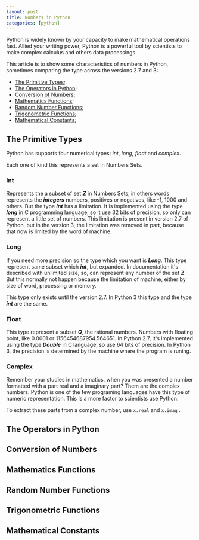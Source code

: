 ```yaml
---
layout: post
title: Numbers in Python
categories: [python]
---
```

Python is widely known by your capacity to make mathematical operations fast. Allied  your writing power, Python is a powerful tool by scientists to make complex calculus and others data processings.

This article is to show some characteristics of numbers in Python, sometimes comparing the type across the versions 2.7 and 3:
- [The Primitive Types](#primitives);
- [The Operators in Python](#operators);
- [Conversion of Numbers](#conversion);
- [Mathematics Functions](#mathematics-functions);
- [Random Number Functions](#random-functions);
- [Trigonometric Functions](#trigonometrics-functions);
- [Mathematical Constants](#mathematics-constants);

## <a id="primitives"></a> The Primitive Types
Python has supports four numerical types: *int*, *long*, *float* and *complex*.

Each one of kind this represents a set in Numbers Sets.

### Int 

Represents the a subset of set ***Z*** in Numbers Sets, in others words represents the ***integers*** numbers, positives or negatives, like -1, 1000 and others. But the type ***int*** has a limitation. It is implemented using the type ***long*** in C programming language, so it use 32 bits of precision, so only can represent a little set of numbers. This limitation is present in version 2.7 of Python, but in the version 3, the limitation was removed in part, because that now is limited by the word of machine.

### Long

If you need more precision so the type which you want is ***Long***. This type represent same subset which ***int***, but expanded. In documentation it's described with unlimited size, so, can represent any number of the set ***Z***. But this normally not happen because the limitation of machine, either by size of word, processing or memory.

This type only exists until the version 2.7. In Python 3 this type and the type ***int*** are the same.

### Float

This type represent a subset ***Q***, the rational numbers. Numbers with floating point, like 0.0001 or 1156454687954.564651. In Python 2.7, it's implemented using the type ***Double*** in C language, so use 64 bits of precision. In Python 3, the precision is determined by the machine where the program is runing.

### Complex

Remember your studies in mathematics, when you was presented a number formatted with a part real and a imaginary part? Them are the complex numbers. Python is one of the few programing languages have this type of numeric representation. This is a more factor to scientists use Python.

To extract these parts from a complex number, use ```x.real``` and ```x.imag``` .

## <a id="operators"></a> The Operators in Python



## <a id="conversion"></a> Conversion of Numbers



## <a id="mathematics-functions"></a> Mathematics Functions



## <a id="random-functions"></a> Random Number Functions



## <a id="trigonometrics-functions"></a> Trigonometric Functions



## <a id="mathematics-constants"></a> Mathematical Constants
